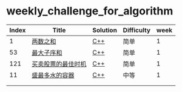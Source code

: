 # weekly_challenge_for_algorithm

| Index | Title                                                        | Solution                                                     | Difficulty | week |
| ----- | ------------------------------------------------------------ | ------------------------------------------------------------ | ---------- | ---- |
| 1     | [两数之和](https://leetcode-cn.com/problems/two-sum/)        | [C++](./algorithms/cpp/1_twosum/TwoSum.cpp)                  | 简单       | 1    |
| 53    | [最大子序和](https://leetcode-cn.com/problems/maximum-subarray/) | [C++](./algorithms/cpp/53_MaximumSubarray/MaximumSubarry.cpp) | 简单       | 1    |
| 121   | [买卖股票的最佳时机](https://leetcode-cn.com/problems/best-time-to-buy-and-sell-stock/) | [C++](./algorithms/cpp/121_BuySellStock/BuySellStock.cpp)    | 简单       | 1    |
| 11    | [盛最多水的容器](https://leetcode-cn.com/problems/container-with-most-water/) | [C++](./algorithms/cpp/11_Container_with_most_water/container_with_most_water.cpp) | 中等       | 1    |
|       |                                                              |                                                              |            |      |
|       |                                                              |                                                              |            |      |

